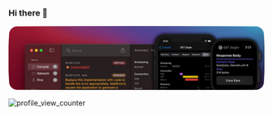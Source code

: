 ### Hi there 👋
![bahmanworld_banner](https://github.com/bahmanworld/bahmanworld/blob/main/banner.png)

![profile_view_counter](https://komarev.com/ghpvc/?username=bahmanworld)


